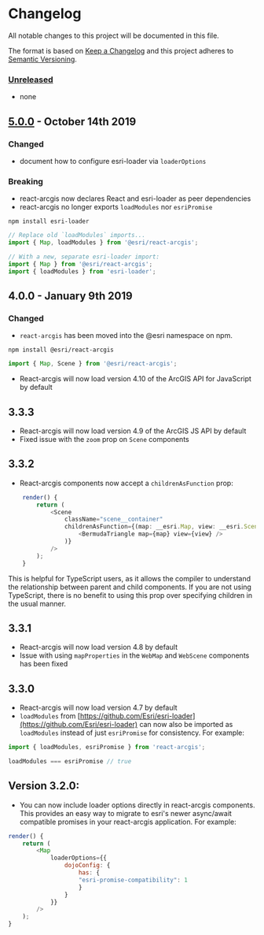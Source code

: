 # Changelog

All notable changes to this project will be documented in this file.

The format is based on [Keep a Changelog](http://keepachangelog.com/en/1.0.0/)
and this project adheres to [Semantic Versioning](http://semver.org/spec/v2.0.0.html).

### [Unreleased][HEAD]

- none

## [5.0.0] - October 14th 2019

### Changed
- document how to configure esri-loader via `loaderOptions`

### Breaking
- react-arcgis now declares React and esri-loader as peer dependencies
- react-arcgis no longer exports `loadModules` nor `esriPromise`

```shell
npm install esri-loader
```
```js
// Replace old `loadModules` imports...
import { Map, loadModules } from '@esri/react-arcgis';

// With a new, separate esri-loader import:
import { Map } from '@esri/react-arcgis';
import { loadModules } from 'esri-loader';
```

## 4.0.0 - January 9th 2019

### Changed
- `react-arcgis` has been moved into the @esri namespace on npm.

```shell
npm install @esri/react-arcgis
```
```js
import { Map, Scene } from '@esri/react-arcgis';
```
- React-arcgis will now load version 4.10 of the ArcGIS API for JavaScript by default

## 3.3.3

- React-arcgis will now load version 4.9 of the ArcGIS JS API by default
- Fixed issue with the `zoom` prop on `Scene` components

## 3.3.2

- React-arcgis components now accept a `childrenAsFunction` prop:

```ts
    render() {
        return (
            <Scene
                className="scene__container"
                childrenAsFunction={(map: __esri.Map, view: __esri.SceneView) => (
                    <BermudaTriangle map={map} view={view} />
                )}
            />
        );
    }
```

This is helpful for TypeScript users, as it allows the compiler to understand the relationship between parent and child components. If you are not using TypeScript, there is no benefit to using this prop over specifying children in the usual manner.

## 3.3.1

- React-arcgis will now load version 4.8 by default
- Issue with using `mapProperties` in the `WebMap` and `WebScene` components has been fixed

## 3.3.0

- React-arcgis will now load version 4.7 by default
- `loadModules` from [https://github.com/Esri/esri-loader](https://github.com/Esri/esri-loader) can now also be imported as `loadModules` instead of just `esriPromise` for consistency. For example:

```js
import { loadModules, esriPromise } from 'react-arcgis';

loadModules === esriPromise // true
```

## Version 3.2.0:

- You can now include loader options directly in react-arcgis components. This provides an easy way to migrate to esri's newer async/await compatible promises in your react-arcgis application. For example:

```js
render() {
    return (
        <Map
            loaderOptions={{
                dojoConfig: {
                    has: {
                    "esri-promise-compatibility": 1
                    }
                }
            }}
        />
    );
}
```
[5.0.0]: https://github.com/Esri/react-arcgis/compare/v4.0.0...5.0.0 "5.0.0"
[HEAD]: https://github.com/Esri/react-arcgis/compare/5.0.0...HEAD "Unreleased Changes"
